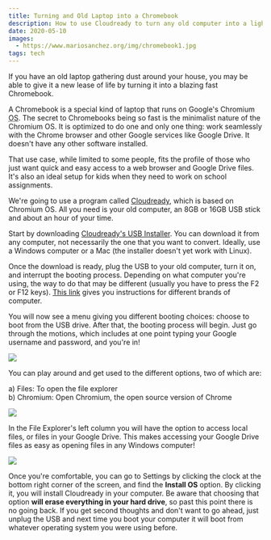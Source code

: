 ```yaml
---
title: Turning and Old Laptop into a Chromebook
description: How to use Cloudready to turn any old computer into a lightning fast Chromebook
date: 2020-05-10
images: 
  - https://www.mariosanchez.org/img/chromebook1.jpg
tags: tech
---
```


If you have an old laptop gathering dust around your house, you may be able to give it a new lease of life by turning it into a blazing fast Chromebook. 

A Chromebook is a special kind of laptop that runs on Google's Chromium <abbr title="Operating System">OS</abbr>. The secret to Chromebooks being so fast is the minimalist nature of the Chromium OS. It is optimized to do one and only one thing: work seamlessly with the Chrome browser and other Google services like Google Drive. It doesn't have any other software installed.

That use case, while limited to some people, fits the profile of those who just want quick and easy access to a web browser and Google Drive files. It's also an ideal setup for kids when they need to work on school assignments.

We're going to use a program called [Cloudready](https://www.neverware.com/freedownload), which is based on Chromium OS. All you need is your old computer, an 8GB or 16GB USB stick and about an hour of your time.

Start by downloading [Cloudready's USB Installer](https://www.neverware.com/freedownload#home-edition-install). You can download it from any computer, not necessarily the one that you want to convert. Ideally, use a Windows computer or a Mac (the installer doesn't yet work with Linux).

Once the download is ready, plug the USB to your old computer, turn it on, and interrupt the booting process. Depending on what computer you're using, the way to do that may be different (usually you have to press the F2 or F12 keys). [This link](https://guide.neverware.com/install-and-setup/boot-usb/#plug-the-cloudready-usb-installer-into-your-device) gives you instructions for different brands of computer.

You will now see a menu giving you different booting choices: choose to boot from the USB drive. After that, the booting process will begin. Just go through the motions, which includes at one point typing your Google username and password, and you're in!

<img src="/img/chromebook1.jpg" class="gallery large">

You can play around and get used to the different options, two of which are:

a) Files: To open the file explorer <br />
b) Chromium: Open Chromium, the open source version of Chrome

<img src="/img/chromebook2.jpg" class="gallery large">

In the File Explorer's left column you will have the option to access local files, or files in your Google Drive. This makes accessing your Google Drive files as easy as opening files in any Windows computer!

<img src="/img/chromebook3.jpg" class="gallery large">

Once you're comfortable, you can go to Settings by clicking the clock at the bottom right corner of the screen, and find the **Install OS** option. By clicking it, you will install Cloudready in your computer. Be aware that choosing that option **will erase everything in your hard drive**, so past this point there is no going back. If you get second thoughts and don't want to go ahead, just unplug the USB and next time you boot your computer it will boot from whatever operating system you were using before.
